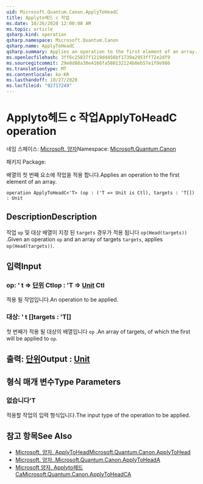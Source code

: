 ```yaml
---
uid: Microsoft.Quantum.Canon.ApplyToHeadC
title: Applyto헤드 c 작업
ms.date: 10/26/2020 12:00:00 AM
ms.topic: article
qsharp.kind: operation
qsharp.namespace: Microsoft.Quantum.Canon
qsharp.name: ApplyToHeadC
qsharp.summary: Applies an operation to the first element of an array.
ms.openlocfilehash: 3ff6c25837f1219dd456bf1739a2953ff72e2df9
ms.sourcegitcommit: 29e0d88a30e4166fa580132124b0eb57e1f0e986
ms.translationtype: MT
ms.contentlocale: ko-KR
ms.lasthandoff: 10/27/2020
ms.locfileid: "92717249"
---
```

# <a name="applytoheadc-operation"></a><span data-ttu-id="5a871-102">Applyto헤드 c 작업</span><span class="sxs-lookup"><span data-stu-id="5a871-102">ApplyToHeadC operation</span></span>

<span data-ttu-id="5a871-103">네임 스페이스: [Microsoft. 양자](xref:Microsoft.Quantum.Canon)</span><span class="sxs-lookup"><span data-stu-id="5a871-103">Namespace: [Microsoft.Quantum.Canon](xref:Microsoft.Quantum.Canon)</span></span>

<span data-ttu-id="5a871-104">패키지 [](https://nuget.org/packages/)</span><span class="sxs-lookup"><span data-stu-id="5a871-104">Package: [](https://nuget.org/packages/)</span></span>


<span data-ttu-id="5a871-105">배열의 첫 번째 요소에 작업을 적용 합니다.</span><span class="sxs-lookup"><span data-stu-id="5a871-105">Applies an operation to the first element of an array.</span></span>

```qsharp
operation ApplyToHeadC<'T> (op : ('T => Unit is Ctl), targets : 'T[]) : Unit
```


## <a name="description"></a><span data-ttu-id="5a871-106">Description</span><span class="sxs-lookup"><span data-stu-id="5a871-106">Description</span></span>

<span data-ttu-id="5a871-107">작업 `op` 및 대상 배열이 지정 된 `targets` 경우가 적용 됩니다 `op(Head(targets))` .</span><span class="sxs-lookup"><span data-stu-id="5a871-107">Given an operation `op` and an array of targets `targets`, applies `op(Head(targets))`.</span></span>

## <a name="input"></a><span data-ttu-id="5a871-108">입력</span><span class="sxs-lookup"><span data-stu-id="5a871-108">Input</span></span>

### <a name="op--t--unit-ctl"></a><span data-ttu-id="5a871-109">op: ' t => [단위](xref:microsoft.quantum.lang-ref.unit) Ctl</span><span class="sxs-lookup"><span data-stu-id="5a871-109">op : 'T => [Unit](xref:microsoft.quantum.lang-ref.unit) Ctl</span></span>

<span data-ttu-id="5a871-110">적용 될 작업입니다.</span><span class="sxs-lookup"><span data-stu-id="5a871-110">An operation to be applied.</span></span>


### <a name="targets--t"></a><span data-ttu-id="5a871-111">대상: ' t []</span><span class="sxs-lookup"><span data-stu-id="5a871-111">targets : 'T[]</span></span>

<span data-ttu-id="5a871-112">첫 번째가 적용 될 대상의 배열입니다 `op` .</span><span class="sxs-lookup"><span data-stu-id="5a871-112">An array of targets, of which the first will be applied to `op`.</span></span>



## <a name="output--unit"></a><span data-ttu-id="5a871-113">출력: [단위](xref:microsoft.quantum.lang-ref.unit)</span><span class="sxs-lookup"><span data-stu-id="5a871-113">Output : [Unit](xref:microsoft.quantum.lang-ref.unit)</span></span>



## <a name="type-parameters"></a><span data-ttu-id="5a871-114">형식 매개 변수</span><span class="sxs-lookup"><span data-stu-id="5a871-114">Type Parameters</span></span>

### <a name="t"></a><span data-ttu-id="5a871-115">없습니다</span><span class="sxs-lookup"><span data-stu-id="5a871-115">'T</span></span>

<span data-ttu-id="5a871-116">적용할 작업의 입력 형식입니다.</span><span class="sxs-lookup"><span data-stu-id="5a871-116">The input type of the operation to be applied.</span></span>

## <a name="see-also"></a><span data-ttu-id="5a871-117">참고 항목</span><span class="sxs-lookup"><span data-stu-id="5a871-117">See Also</span></span>

- [<span data-ttu-id="5a871-118">Microsoft. 양자. ApplyToHead</span><span class="sxs-lookup"><span data-stu-id="5a871-118">Microsoft.Quantum.Canon.ApplyToHead</span></span>](xref:Microsoft.Quantum.Canon.ApplyToHead)
- [<span data-ttu-id="5a871-119">Microsoft. 양자..</span><span class="sxs-lookup"><span data-stu-id="5a871-119">Microsoft.Quantum.Canon.ApplyToHeadA</span></span>](xref:Microsoft.Quantum.Canon.ApplyToHeadA)
- [<span data-ttu-id="5a871-120">Microsoft 양자. Applyto헤드 Ca</span><span class="sxs-lookup"><span data-stu-id="5a871-120">Microsoft.Quantum.Canon.ApplyToHeadCA</span></span>](xref:Microsoft.Quantum.Canon.ApplyToHeadCA)
